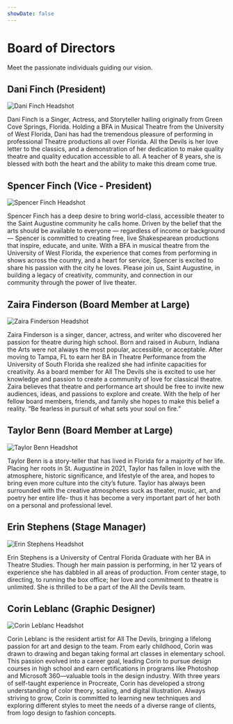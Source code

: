 ```yaml
---
showDate: false
---
```


# Board of Directors

Meet the passionate individuals guiding our vision.

## Dani Finch (President)

![Dani Finch Headshot](dani.jpeg)

Dani Finch is a Singer, Actress, and Storyteller hailing originally from Green Cove Springs, Florida. Holding a BFA in Musical Theatre from the University of West Florida, Dani has had the tremendous pleasure of performing in professional Theatre productions all over Florida. All the Devils is her love letter to the classics, and a demonstration of her dedication to make quality theatre and quality education accessible to all. A teacher of 8 years, she is blessed with both the heart and the ability to make this dream come true.

## Spencer Finch (Vice - President)

![Spencer Finch Headshot](spencer.jpg)

Spencer Finch has a deep desire to bring world-class, accessible theater to the Saint Augustine community he calls home. Driven by the belief that the arts should be available to everyone — regardless of income or background — Spencer is committed to creating free, live Shakespearean productions that inspire, educate, and unite. With a BFA in musical theatre from the University of West Florida, the experience that comes from performing in shows across the country, and a heart for service, Spencer is excited to share his passion with the city he loves. Please join us, Saint Augustine, in building a legacy of creativity, community, and connection in our community through the power of live theater.

## Zaira Finderson (Board Member at Large)

![Zaira Finderson Headshot](zaira.jpeg)

Zaira Finderson is a singer, dancer, actress, and writer who discovered her passion for theatre during high school. Born and raised in Auburn, Indiana the Arts were not always the most popular, accessible, or acceptable. After moving to Tampa, FL to earn her BA in Theatre Performance from the University of South Florida she realized she had infinite capacities for creativity. As a board member for All The Devils she is excited to use her knowledge and passion to create a community of love for classical theatre. Zaira believes that theatre and performance art should be free to invite new audiences, ideas, and passions to explore and create. With the help of her fellow board members, friends, and family she hopes to make this belief a reality.
“Be fearless in pursuit of what sets your soul on fire.”

## Taylor Benn (Board Member at Large)

![Taylor Benn Headshot](taylor.jpg)

Taylor Benn is a story-teller that has lived in Florida for a majority of her life. Placing her roots in St. Augustine in 2021, Taylor has fallen in love with the atmosphere, historic significance, and lifestyle of the area, and hopes to bring even more culture into the city’s future. Taylor has always been surrounded with the creative atmospheres suck as theater, music, art, and poetry her entire life- thus it has become a very important part of her both on a personal and professional level.

## Erin Stephens (Stage Manager)

![Erin Stephens Headshot](erin.jpg)

Erin Stephens is a University of Central Florida Graduate with her BA in Theatre Studies. Though her main passion is performing, in her 12 years of experience she has dabbled in all areas of production. From center stage, to directing, to running the box office; her love and commitment to theatre is unlimited. She is thrilled to be a part of the All the Devils team.

## Corin Leblanc (Graphic Designer)

![Corin Leblanc Headshot](corin.jpg)

Corin Leblanc is the resident artist for All The Devils, bringing a lifelong passion for art and design to the team. From early childhood, Corin was drawn to drawing and began taking formal art classes in elementary school. This passion evolved into a career goal, leading Corin to pursue design courses in high school and earn certifications in programs like Photoshop and Microsoft 360—valuable tools in the design industry. With three years of self-taught experience in Procreate, Corin has developed a strong understanding of color theory, scaling, and digital illustration. Always striving to grow, Corin is committed to learning new techniques and exploring different styles to meet the needs of a diverse range of clients, from logo design to fashion concepts.
